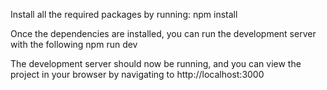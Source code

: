 Install all the required packages by running:
npm install

Once the dependencies are installed, you can run the development server with the following
npm run dev

The development server should now be running, and you can view the project in your browser by navigating to
http://localhost:3000


